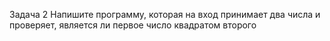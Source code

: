 Задача 2 Напишите программу, которая на вход принимает два числа и проверяет, является ли первое число квадратом второго

